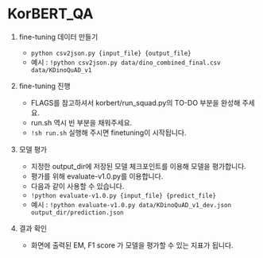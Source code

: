# KorBERT_QA
1. fine-tuning 데이터 만들기
    - `python csv2json.py {input_file} {output_file}`
    - 예시 : `!python csv2json.py data/dino_combined_final.csv data/KDinoQuAD_v1`

2. fine-tuning 진행
    - FLAGS를 참고하셔서 korbert/run_squad.py의 TO-DO 부분을 완성해 주세요. 
    - run.sh 역시 빈 부분을 채워주세요.
    - `!sh run.sh` 실행해 주시면 finetuning이 시작됩니다.

3. 모델 평가
    - 지정한 output_dir에 저장된 모델 체크포인트를 이용해 모델을 평가합니다.
    - 평가를 위해 evaluate-v1.0.py를 이용합니다. 
    - 다음과 같이 사용할 수 있습니다.
    - `!python evaluate-v1.0.py {input_file} {predict_file}`
    - 예시 : `!python evaluate-v1.0.py data/KDinoQuAD_v1_dev.json output_dir/prediction.json`

4. 결과 확인
    - 화면에 출력된 EM, F1 score 가 모델을 평가할 수 있는 지표가 됩니다.

